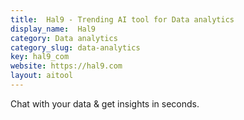 ```yaml
---
title:  Hal9 - Trending AI tool for Data analytics
display_name:  Hal9
category: Data analytics
category_slug: data-analytics
key: hal9_com
website: https://hal9.com
layout: aitool
---
```


Chat with your data & get insights in seconds.
